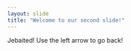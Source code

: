 ```yaml
---
layout: slide
title: "Welcome to our second slide!"
---
```

Jebaited!
Use the left arrow to go back!
